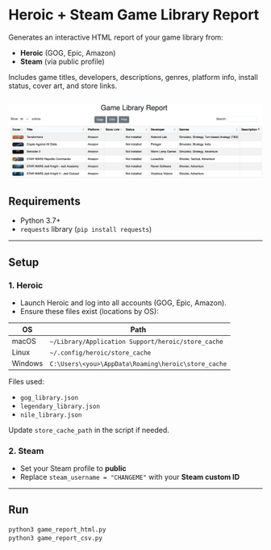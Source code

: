 # Heroic + Steam Game Library Report

Generates an interactive HTML report of your game library from:

- **Heroic** (GOG, Epic, Amazon)
- **Steam** (via public profile)

Includes game titles, developers, descriptions, genres, platform info, install status, cover art, and store links.


![Screenshot](image.png)
---

## Requirements

- Python 3.7+
- `requests` library (`pip install requests`)

---

## Setup

### 1. Heroic

- Launch Heroic and log into all accounts (GOG, Epic, Amazon).
- Ensure these files exist (locations by OS):

| OS      | Path |
|---------|------|
| macOS   | `~/Library/Application Support/heroic/store_cache` |
| Linux   | `~/.config/heroic/store_cache` |
| Windows | `C:\Users\<you>\AppData\Roaming\heroic\store_cache` |

Files used:
- `gog_library.json`
- `legendary_library.json`
- `nile_library.json`

Update `store_cache_path` in the script if needed.

### 2. Steam

- Set your Steam profile to **public**
- Replace `steam_username = "CHANGEME"` with your **Steam custom ID**

---

## Run

```bash
python3 game_report_html.py
python3 game_report_csv.py